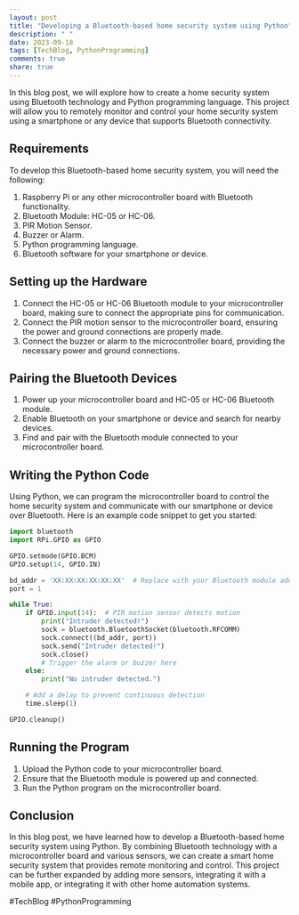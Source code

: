 ```yaml
---
layout: post
title: "Developing a Bluetooth-based home security system using Python"
description: " "
date: 2023-09-18
tags: [TechBlog, PythonProgramming]
comments: true
share: true
---
```


In this blog post, we will explore how to create a home security system using Bluetooth technology and Python programming language. This project will allow you to remotely monitor and control your home security system using a smartphone or any device that supports Bluetooth connectivity.

## Requirements

To develop this Bluetooth-based home security system, you will need the following:

1. Raspberry Pi or any other microcontroller board with Bluetooth functionality.
2. Bluetooth Module: HC-05 or HC-06.
3. PIR Motion Sensor.
4. Buzzer or Alarm.
5. Python programming language.
6. Bluetooth software for your smartphone or device.

## Setting up the Hardware

1. Connect the HC-05 or HC-06 Bluetooth module to your microcontroller board, making sure to connect the appropriate pins for communication.
2. Connect the PIR motion sensor to the microcontroller board, ensuring the power and ground connections are properly made.
3. Connect the buzzer or alarm to the microcontroller board, providing the necessary power and ground connections.

## Pairing the Bluetooth Devices

1. Power up your microcontroller board and HC-05 or HC-06 Bluetooth module.
2. Enable Bluetooth on your smartphone or device and search for nearby devices.
3. Find and pair with the Bluetooth module connected to your microcontroller board.

## Writing the Python Code

Using Python, we can program the microcontroller board to control the home security system and communicate with our smartphone or device over Bluetooth. Here is an example code snippet to get you started:

```python
import bluetooth
import RPi.GPIO as GPIO

GPIO.setmode(GPIO.BCM)
GPIO.setup(14, GPIO.IN)

bd_addr = 'XX:XX:XX:XX:XX:XX'  # Replace with your Bluetooth module address
port = 1

while True:
    if GPIO.input(14):  # PIR motion sensor detects motion
        print("Intruder detected!")
        sock = bluetooth.BluetoothSocket(bluetooth.RFCOMM)
        sock.connect((bd_addr, port))
        sock.send("Intruder detected!")
        sock.close()
        # Trigger the alarm or buzzer here
    else:
        print("No intruder detected.")

    # Add a delay to prevent continuous detection
    time.sleep(1)

GPIO.cleanup()
```

## Running the Program

1. Upload the Python code to your microcontroller board.
2. Ensure that the Bluetooth module is powered up and connected.
3. Run the Python program on the microcontroller board.

## Conclusion

In this blog post, we have learned how to develop a Bluetooth-based home security system using Python. By combining Bluetooth technology with a microcontroller board and various sensors, we can create a smart home security system that provides remote monitoring and control. This project can be further expanded by adding more sensors, integrating it with a mobile app, or integrating it with other home automation systems.

#TechBlog #PythonProgramming